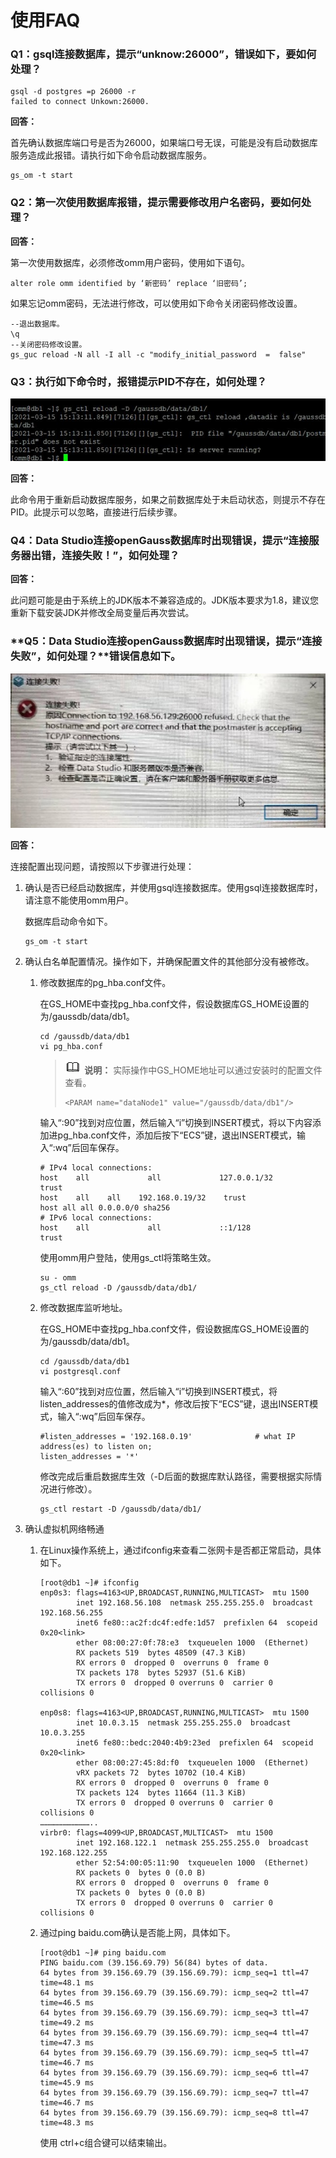 # 使用FAQ<a name="ZH-CN_TOPIC_0000001150545071"></a>

### **Q1：gsql连接数据库，提示“unknow:26000”，错误如下，要如何处理？**

```
gsql -d postgres =p 26000 -r
failed to connect Unkown:26000.
```

**回答：**

首先确认数据库端口号是否为26000，如果端口号无误，可能是没有启动数据库服务造成此报错。请执行如下命令启动数据库服务。

```
gs_om -t start
```

### **Q2：第一次使用数据库报错，提示需要修改用户名密码，要如何处理？**

**回答：**

第一次使用数据库，必须修改omm用户密码，使用如下语句。

```
alter role omm identified by ‘新密码’ replace ‘旧密码’;
```

如果忘记omm密码，无法进行修改，可以使用如下命令关闭密码修改设置。

```
--退出数据库。
\q
--关闭密码修改设置。
gs_guc reload -N all -I all -c "modify_initial_password  =  false" 
```

### **Q3：执行如下命令时，报错提示PID不存在，如何处理？**

![](figures/zh-cn_image_0000001103872542.png)

**回答：**

此命令用于重新启动数据库服务，如果之前数据库处于未启动状态，则提示不存在PID。此提示可以忽略，直接进行后续步骤。

### **Q4：Data Studio连接openGauss数据库时出现错误，提示“连接服务器出错，连接失败！”，如何处理？**

**回答：**

此问题可能是由于系统上的JDK版本不兼容造成的。JDK版本要求为1.8，建议您重新下载安装JDK并修改全局变量后再次尝试。

### **Q5：Data Studio连接openGauss数据库时出现错误，提示“连接失败”，如何处理？**错误信息如下。

![](figures/zh-cn_image_0000001104198936.png)

**回答：**

连接配置出现问题，请按照以下步骤进行处理：

1.  确认是否已经启动数据库，并使用gsql连接数据库。使用gsql连接数据库时，请注意不能使用omm用户。

    数据库启动命令如下。

    ```
    gs_om -t start
    ```

2.  确认白名单配置情况。操作如下，并确保配置文件的其他部分没有被修改。
    1.  修改数据库的pg\_hba.conf文件。

        在GS\_HOME中查找pg\_hba.conf文件，假设数据库GS\_HOME设置的为/gaussdb/data/db1。

        ```
        cd /gaussdb/data/db1
        vi pg_hba.conf
        ```

        >![](public_sys-resources/icon-note.gif) **说明：** 
        >实际操作中GS\_HOME地址可以通过安装时的配置文件查看。
        >```
        ><PARAM name="dataNode1" value="/gaussdb/data/db1"/>
        >```

        输入“:90”找到对应位置，然后输入“i”切换到INSERT模式，将以下内容添加进pg\_hba.conf文件，添加后按下“ECS”键，退出INSERT模式，输入“:wq”后回车保存。

        ```
        # IPv4 local connections:
        host    all             all             127.0.0.1/32            trust
        host    all    all    192.168.0.19/32    trust
        host all all 0.0.0.0/0 sha256
        # IPv6 local connections:
        host    all             all             ::1/128                 trust
        ```

        使用omm用户登陆，使用gs\_ctl将策略生效。

        ```
        su - omm
        gs_ctl reload -D /gaussdb/data/db1/
        ```

    2.  修改数据库监听地址。

        在GS\_HOME中查找pg\_hba.conf文件，假设数据库GS\_HOME设置的为/gaussdb/data/db1。

        ```
        cd /gaussdb/data/db1
        vi postgresql.conf
        ```

        输入“:60”找到对应位置，然后输入“i”切换到INSERT模式，将listen\_addresses的值修改成为\*，修改后按下“ECS”键，退出INSERT模式，输入“:wq”后回车保存。

        ```
        #listen_addresses = '192.168.0.19'              # what IP address(es) to listen on;
        listen_addresses = '*'
        ```

        修改完成后重启数据库生效（-D后面的数据库默认路径，需要根据实际情况进行修改）。

        ```
        gs_ctl restart -D /gaussdb/data/db1/
        ```


3.  确认虚拟机网络畅通
    1.  在Linux操作系统上，通过ifconfig来查看二张网卡是否都正常启动，具体如下。

        ```
        [root@db1 ~]# ifconfig
        enp0s3: flags=4163<UP,BROADCAST,RUNNING,MULTICAST>  mtu 1500
                inet 192.168.56.108  netmask 255.255.255.0  broadcast 192.168.56.255
                inet6 fe80::ac2f:dc4f:edfe:1d57  prefixlen 64  scopeid 0x20<link>
                ether 08:00:27:0f:78:e3  txqueuelen 1000  (Ethernet)
                RX packets 519  bytes 48509 (47.3 KiB)
                RX errors 0  dropped 0  overruns 0  frame 0
                TX packets 178  bytes 52937 (51.6 KiB)
                TX errors 0  dropped 0 overruns 0  carrier 0  collisions 0
         
        enp0s8: flags=4163<UP,BROADCAST,RUNNING,MULTICAST>  mtu 1500
                inet 10.0.3.15  netmask 255.255.255.0  broadcast 10.0.3.255
                inet6 fe80::bedc:2040:4b9:23ed  prefixlen 64  scopeid 0x20<link>
                ether 08:00:27:45:8d:f0  txqueuelen 1000  (Ethernet)
                vRX packets 72  bytes 10702 (10.4 KiB)
                RX errors 0  dropped 0  overruns 0  frame 0
                TX packets 124  bytes 11664 (11.3 KiB)
                TX errors 0  dropped 0 overruns 0  carrier 0  collisions 0
        ……………………………..
        virbr0: flags=4099<UP,BROADCAST,MULTICAST>  mtu 1500
                inet 192.168.122.1  netmask 255.255.255.0  broadcast 192.168.122.255
                ether 52:54:00:05:11:90  txqueuelen 1000  (Ethernet)
                RX packets 0  bytes 0 (0.0 B)
                RX errors 0  dropped 0  overruns 0  frame 0
                TX packets 0  bytes 0 (0.0 B)
                TX errors 0  dropped 0 overruns 0  carrier 0  collisions 0
        ```

    2.  通过ping baidu.com确认是否能上网，具体如下。

        ```
        [root@db1 ~]# ping baidu.com
        PING baidu.com (39.156.69.79) 56(84) bytes of data.
        64 bytes from 39.156.69.79 (39.156.69.79): icmp_seq=1 ttl=47 time=48.1 ms
        64 bytes from 39.156.69.79 (39.156.69.79): icmp_seq=2 ttl=47 time=46.5 ms
        64 bytes from 39.156.69.79 (39.156.69.79): icmp_seq=3 ttl=47 time=49.2 ms
        64 bytes from 39.156.69.79 (39.156.69.79): icmp_seq=4 ttl=47 time=47.3 ms
        64 bytes from 39.156.69.79 (39.156.69.79): icmp_seq=5 ttl=47 time=46.7 ms
        64 bytes from 39.156.69.79 (39.156.69.79): icmp_seq=6 ttl=47 time=45.9 ms
        64 bytes from 39.156.69.79 (39.156.69.79): icmp_seq=7 ttl=47 time=46.7 ms
        64 bytes from 39.156.69.79 (39.156.69.79): icmp_seq=8 ttl=47 time=48.3 ms
        ```

        使用 ctrl+c组合键可以结束输出。



